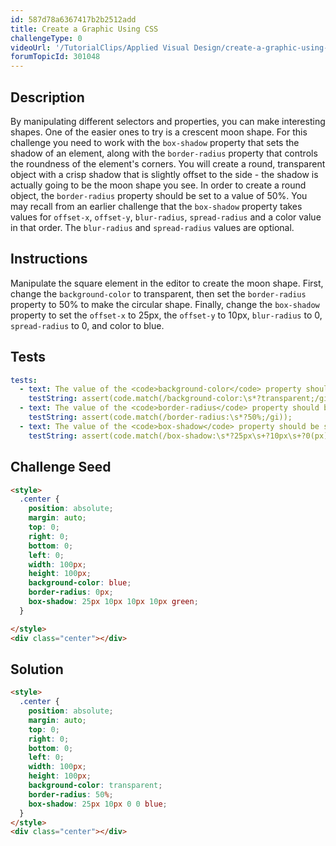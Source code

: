 ```yaml
---
id: 587d78a6367417b2b2512add
title: Create a Graphic Using CSS
challengeType: 0
videoUrl: '/TutorialClips/Applied Visual Design/create-a-graphic-using-css.webm'
forumTopicId: 301048
---
```


## Description
<section id='description'>
By manipulating different selectors and properties, you can make interesting shapes. One of the easier ones to try is a crescent moon shape. For this challenge you need to work with the <code>box-shadow</code> property that sets the shadow of an element, along with the <code>border-radius</code> property that controls the roundness of the element's corners.
You will create a round, transparent object with a crisp shadow that is slightly offset to the side - the shadow is actually going to be the moon shape you see.
In order to create a round object, the <code>border-radius</code> property should be set to a value of 50%.
You may recall from an earlier challenge that the <code>box-shadow</code> property takes values for <code>offset-x</code>, <code>offset-y</code>, <code>blur-radius</code>, <code>spread-radius</code> and a color value in that order. The <code>blur-radius</code> and <code>spread-radius</code> values are optional.
</section>

## Instructions
<section id='instructions'>
Manipulate the square element in the editor to create the moon shape. First, change the <code>background-color</code> to transparent, then set the <code>border-radius</code> property to 50% to make the circular shape. Finally, change the <code>box-shadow</code> property to set the <code>offset-x</code> to 25px, the <code>offset-y</code> to 10px, <code>blur-radius</code> to 0, <code>spread-radius</code> to 0, and color to blue.
</section>

## Tests
<section id='tests'>

```yml
tests:
  - text: The value of the <code>background-color</code> property should be set to <code>transparent</code>.
    testString: assert(code.match(/background-color:\s*?transparent;/gi));
  - text: The value of the <code>border-radius</code> property should be set to <code>50%</code>.
    testString: assert(code.match(/border-radius:\s*?50%;/gi));
  - text: The value of the <code>box-shadow</code> property should be set to 25px for <code>offset-x</code>, 10px for <code>offset-y</code>, 0 for <code>blur-radius</code>, 0 for <code>spread-radius</code>, and finally blue for the color.
    testString: assert(code.match(/box-shadow:\s*?25px\s+?10px\s+?0(px)?\s+?0(px)?\s+?blue\s*?;/gi));

```

</section>

## Challenge Seed
<section id='challengeSeed'>

<div id='html-seed'>

```html
<style>
  .center {
    position: absolute;
    margin: auto;
    top: 0;
    right: 0;
    bottom: 0;
    left: 0;
    width: 100px;
    height: 100px;
    background-color: blue;
    border-radius: 0px;
    box-shadow: 25px 10px 10px 10px green;
  }

</style>
<div class="center"></div>
```

</div>



</section>

## Solution
<section id='solution'>


```html
<style>
  .center {
    position: absolute;
    margin: auto;
    top: 0;
    right: 0;
    bottom: 0;
    left: 0;
    width: 100px;
    height: 100px;
    background-color: transparent;
    border-radius: 50%;
    box-shadow: 25px 10px 0 0 blue;
  }
</style>
<div class="center"></div>

```

</section>
